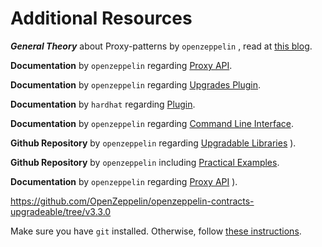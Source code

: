 # Additional Resources



***General Theory*** about Proxy-patterns by `openzeppelin` , read at [this blog](https://blog.openzeppelin.com/proxy-patterns/).



**Documentation** by `openzeppelin` regarding [Proxy API](https://docs.openzeppelin.com/contracts/3.x/api/proxy).


**Documentation** by `openzeppelin` regarding [Upgrades Plugin](https://docs.openzeppelin.com/upgrades-plugins/1.x/).


**Documentation** by `hardhat` regarding [ Plugin](https://hardhat.org/plugins/hardhat-upgrades.html).


**Documentation** by `openzeppelin` regarding [Command Line Interface](https://docs.openzeppelin.com/cli/2.8/).



**Github Repository** by `openzeppelin` regarding [Upgradable Libraries](https://github.com/OpenZeppelin/openzeppelin-contracts-upgradeable)
).


**Github Repository** by `openzeppelin` including [Practical Examples](https://github.com/OpenZeppelin/workshops).




**Documentation** by `openzeppelin` regarding [Proxy API](https://docs.openzeppelin.com/contracts/3.x/api/proxy)
).



https://github.com/OpenZeppelin/openzeppelin-contracts-upgradeable/tree/v3.3.0


Make sure you have `git` installed. Otherwise, follow [these instructions](https://blog.openzeppelin.com/proxy-patterns/).